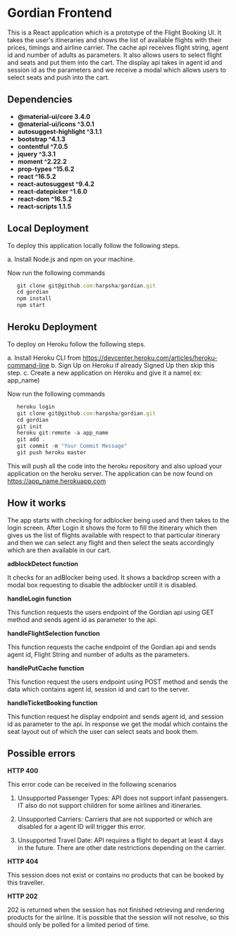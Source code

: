 

# Gordian Frontend

This is a React application which is a prototype of the Flight Booking UI. It takes the user's itineraries and shows the list of available flights with their prices, timings and airline carrier. The cache api receives flight string, agent id and number of adults as parameters. It also allows users to select flight and seats and put them into the cart. The display api takes in agent id and session id as the parameters and we receive a modal which allows users to select seats and push into the cart.

## Dependencies

- **@material-ui/core 3.4.0**
- **@material-ui/icons ^3.0.1**
- **autosuggest-highlight ^3.1.1**
- **bootstrap ^4.1.3**
- **contentful ^7.0.5**
- **jquery ^3.3.1**
- **moment ^2.22.2**
- **prop-types ^15.6.2**
- **react ^16.5.2**
- **react-autosuggest ^9.4.2**
- **react-datepicker ^1.6.0**
- **react-dom ^16.5.2**
- **react-scripts 1.1.5**


## Local Deployment

To deploy this application locally follow the following steps.

a. Install Node.js and npm on your machine.



Now run the following commands 


 ```javascript
    git clone git@github.com:harpsha/gordian.git
    cd gordian
    npm install
    npm start
```    


## Heroku Deployment

To deploy on Heroku follow the following steps.

a. Install Heroku CLI from https://devcenter.heroku.com/articles/heroku-command-line
b. Sign Up on Heroku if already Signed Up then skip this step.
c. Create a new application on Heroku and give it a name( ex: app_name)

    
Now run the following commands

 ```javascript
    heroku login
    git clone git@github.com:harpsha/gordian.git
    cd gordian
    git init
    heroku git:remote -a app_name     
    git add .
    git commit -m "Your Commit Message"
    git push heroku master
```     

This will push all the code into the heroku repository and also upload your application on the heroku server.
The application can be now found on https://app_name.herokuapp.com

## How it works

The app starts with checking for adblocker being used and then takes to the login screen. After Login it shows the form to fill the itinerary which then gives us the list of flights available with respect to that particular itinerary and then we can select any flight and then select the seats accordingly which are then available in our cart.

**adblockDetect function**

It checks for an adBlocker being used. It shows a backdrop screen with a modal box requesting to disable the adblocker untill it is disabled.

**handleLogin function**

This function requests the users endpoint of the Gordian api using GET method and sends agent id as parameter to the api.

**handleFlightSelection function**

This function requests the cache endpoint of the Gordian api and sends agent id, Flight String and number of adults as the parameters.

**handlePutCache function**

This function request the users endpoint using POST method and sends the data which contains agent id, session id and cart to the server. 

**handleTicketBooking function**

This function request he display endpoint and sends agent id, and session id as parameter to the api. In response we get the modal which contains the seat layout out of which the user can select seats and book them.


## Possible errors 

**HTTP 400**

This error code can be received in the following scenarios

1. Unsupported Passenger Types: API does not support infant passengers. IT also do not support children for some airlines and                                        itineraries.

2. Unsupported Carriers: Carriers that are not supported or which are disabled for a agent ID will trigger this error.

3. Unsupported Travel Date: API requires a flight to depart at least 4 days in the future. There are other date restrictions                                     depending on the carrier.

**HTTP 404**

This session does not exist or contains no products that can be booked by this traveller.

**HTTP 202**

202 is returned when the session has not finished retrieving and rendering products for the airline. It is possible that the session will not resolve, so this should only be polled for a limited period of time.